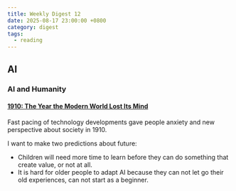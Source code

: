 ```yaml
---
title: Weekly Digest 12
date: 2025-08-17 23:00:00 +0800
category: digest
tags:
  - reading
---
```

## AI

### AI and Humanity
#### [1910: The Year the Modern World Lost Its Mind](https://www.derekthompson.org/p/1910-the-year-the-modern-world-lost)
Fast pacing of technology developments gave people anxiety and new perspective about society in 1910.

I want to make two predictions about future:
- Children will need more time to learn before they can do something that create value, or not at all.
- It is hard for older people to adapt AI because they can not let go their old experiences, can not start as a beginner.